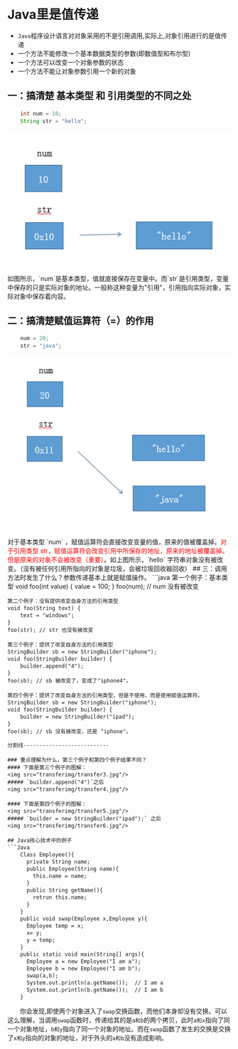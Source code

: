 # Java里是值传递
* `Java`程序设计语言对对象采用的不是引用调用,实际上,对象引用进行的是值传递
* 一个方法不能修改一个基本数据类型的参数(即数值型和布尔型)
* 一个方法可以改变一个对象参数的状态
* 一个方法不能让对象参数引用一个新的对象

## 一：搞清楚 基本类型 和 引用类型的不同之处
```Java
    int num = 10;
    String str = "hello";
```
<img src="transferimg/transfer1.jpg"/>
　　如图所示，`num`是基本类型，值就直接保存在变量中。而`str`是引用类型，变量中保存的只是实际对象的地址。一般称这种变量为"引用"，引用指向实际对象，实际对象中保存着内容。

## 二：搞清楚赋值运算符（=）的作用
```java
    num = 20;
    str = "java";
```
<img src="transferimg/transfer2.jpg"/>
　　对于基本类型 `num` ，赋值运算符会直接改变变量的值，原来的值被覆盖掉。<font color=red>对于引用类型 str，赋值运算符会改变引用中所保存的地址，原来的地址被覆盖掉。但是原来的对象不会被改变（重要）</font>。如上图所示，`hello` 字符串对象没有被改变。（没有被任何引用所指向的对象是垃圾，会被垃圾回收器回收）
## 三：调用方法时发生了什么？参数传递基本上就是赋值操作。
```java
    第一个例子：基本类型
    void foo(int value) {
        value = 100;
    }
    foo(num); // num 没有被改变

    第二个例子：没有提供改变自身方法的引用类型
    void foo(String text) {
        text = "windows";
    }
    foo(str); // str 也没有被改变

    第三个例子：提供了改变自身方法的引用类型
    StringBuilder sb = new StringBuilder("iphone");
    void foo(StringBuilder builder) {
        builder.append("4");
    }
    foo(sb); // sb 被改变了，变成了"iphone4"。

    第四个例子：提供了改变自身方法的引用类型，但是不使用，而是使用赋值运算符。
    StringBuilder sb = new StringBuilder("iphone");
    void foo(StringBuilder builder) {
        builder = new StringBuilder("ipad");
    }
    foo(sb); // sb 没有被改变，还是 "iphone"。
```
分割线---------------------------

### 重点理解为什么，第三个例子和第四个例子结果不同？
#### 下面是第三个例子的图解：
<img src="transferimg/transfer3.jpg"/>
##### `builder.append("4")`之后
<img src="transferimg/transfer4.jpg"/>

#### 下面是第四个例子的图解：
<img src="transferimg/transfer5.jpg"/>
##### `builder = new StringBuilder("ipad");` 之后
<img src="transferimg/transfer6.jpg"/>

## Java核心技术中的例子
```Java
    Class Employee(){
      private String name;
      public Employee(String name){
        this.name = name;
      }
      public String getName(){
        retrun this.name;
      }
    }
    public void swap(Employee x,Employee y){
      Employee temp = x;
      x= y;
      y = temp;
    }
    public static void main(String[] args){
      Employee a = new Employee("I am a");
      Employee b = new Employee("I am b");
      swap(a,b);
      System.out.println(a.getName());  // I am a
      System.out.println(b.getName());  // I am b
    }

```
　　你会发现,即使两个对象进入了`swap`交换函数，而他们本身却没有交换。可以这么理解，当调用`swap`函数时，传递给其的是`a和b`的两个拷贝，此时`a和x`指向了同一个对象地址，`b和y`指向了同一个对象的地址。而在`swap`函数了发生的交换是交换了`x和y`指向的对象的地址，对于外头的`a和b`没有造成影响。
